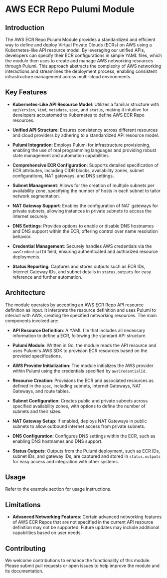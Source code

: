 # AWS ECR Repo Pulumi Module

## Introduction

The AWS ECR Repo Pulumi Module provides a standardized and efficient way to define and deploy Virtual Private Clouds (ECRs) on AWS using a Kubernetes-like API resource model. By leveraging our unified APIs, developers can specify their ECR configurations in simple YAML files, which the module then uses to create and manage AWS networking resources through Pulumi. This approach abstracts the complexity of AWS networking interactions and streamlines the deployment process, enabling consistent infrastructure management across multi-cloud environments.

## Key Features

- **Kubernetes-Like API Resource Model**: Utilizes a familiar structure with `apiVersion`, `kind`, `metadata`, `spec`, and `status`, making it intuitive for developers accustomed to Kubernetes to define AWS ECR Repo resources.

- **Unified API Structure**: Ensures consistency across different resources and cloud providers by adhering to a standardized API resource model.

- **Pulumi Integration**: Employs Pulumi for infrastructure provisioning, enabling the use of real programming languages and providing robust state management and automation capabilities.

- **Comprehensive ECR Configuration**: Supports detailed specification of ECR attributes, including CIDR blocks, availability zones, subnet configurations, NAT gateways, and DNS settings.

- **Subnet Management**: Allows for the creation of multiple subnets per availability zone, specifying the number of hosts in each subnet to tailor network segmentation.

- **NAT Gateway Support**: Enables the configuration of NAT gateways for private subnets, allowing instances in private subnets to access the internet securely.

- **DNS Settings**: Provides options to enable or disable DNS hostnames and DNS support within the ECR, offering control over name resolution behavior.

- **Credential Management**: Securely handles AWS credentials via the `awsCredentialId` field, ensuring authenticated and authorized resource deployments.

- **Status Reporting**: Captures and stores outputs such as ECR IDs, Internet Gateway IDs, and subnet details in `status.outputs` for easy reference and further automation.

## Architecture

The module operates by accepting an AWS ECR Repo API resource definition as input. It interprets the resource definition and uses Pulumi to interact with AWS, creating the specified networking resources. The main components involved are:

- **API Resource Definition**: A YAML file that includes all necessary information to define a ECR, following the standard API structure.

- **Pulumi Module**: Written in Go, the module reads the API resource and uses Pulumi's AWS SDK to provision ECR resources based on the provided specifications.

- **AWS Provider Initialization**: The module initializes the AWS provider within Pulumi using the credentials specified by `awsCredentialId`.

- **Resource Creation**: Provisions the ECR and associated resources as defined in the `spec`, including subnets, Internet Gateways, NAT Gateways, and route tables.

- **Subnet Configuration**: Creates public and private subnets across specified availability zones, with options to define the number of subnets and their sizes.

- **NAT Gateway Setup**: If enabled, deploys NAT Gateways in public subnets to allow outbound internet access from private subnets.

- **DNS Configuration**: Configures DNS settings within the ECR, such as enabling DNS hostnames and DNS support.

- **Status Outputs**: Outputs from the Pulumi deployment, such as ECR IDs, subnet IDs, and gateway IDs, are captured and stored in `status.outputs` for easy access and integration with other systems.

## Usage

Refer to the example section for usage instructions.

## Limitations

- **Advanced Networking Features**: Certain advanced networking features of AWS ECR Repos that are not specified in the current API resource definition may not be supported. Future updates may include additional capabilities based on user needs.

## Contributing

We welcome contributions to enhance the functionality of this module. Please submit pull requests or open issues to help improve the module and its documentation.
